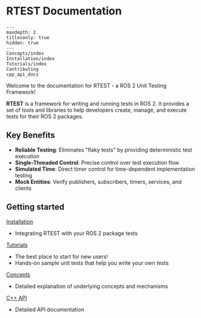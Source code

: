 # RTEST Documentation

```{toctree}
---
maxdepth: 2
titlesonly: true
hidden: true
---
Concepts/index
Installation/index
Tutorials/index
Contributing
cpp_api_docs
```

Welcome to the documentation for RTEST - a ROS 2 Unit Testing Framework!

**RTEST** is a framework for writing and running tests in ROS 2. It provides a set of tools and libraries to help developers create, manage, and execute tests for their ROS 2 packages.

## Key Benefits

- **Reliable Testing**: Eliminates "flaky tests" by providing deterministic test execution
- **Single-Threaded Control**: Precise control over test execution flow
- **Simulated Time**: Direct timer control for time-dependent implementation testing
- **Mock Entities**: Verify publishers, subscribers, timers, services, and clients

## Getting started

[Installation](Installation/index.md)
  - Integrating RTEST with your ROS 2 package tests

[Tutorials](Tutorials/index.md)
  - The best place to start for new users!
  - Hands-on sample unit tests that help you write your own tests

[Concepts](Concepts/index.md)
  - Detailed explanation of underlying concepts and mechanisms

[C++ API](cpp_api_docs.md)
  - Detailed API documentation
